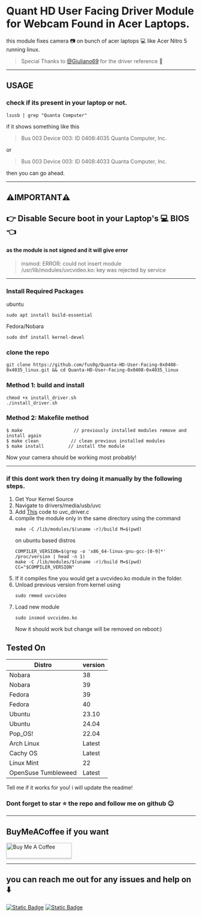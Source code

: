 # Quant HD User Facing Driver Module for Webcam Found in Acer Laptops.

this module fixes camera 📷 on bunch of acer laptops 💻 like Acer Nitro 5 running linux.

> Special Thanks to [@Giuliano69](https://github.com/Giuliano69) for the driver reference 🥰
***
## USAGE

### check if its present in your laptop or not.
```
lsusb | grep "Quanta Computer"
```
if it shows something like this
>Bus 003 Device 003: ID 0408:4035 Quanta Computer, Inc.

or

>Bus 003 Device 003: ID 0408:4033 Quanta Computer, Inc.

then you can go ahead.

***
## ⚠️IMPORTANT⚠️
## 👉 Disable Secure boot in your Laptop's 💻 BIOS 👈
#### as the module is not signed and it will give error
>insmod: ERROR: could not insert module /usr/lib/modules/uvcvideo.ko: key was rejected by service
***
### Install Required Packages

ubuntu 
```
sudo apt install build-essential
```
Fedora/Nobara
```
sudo dnf install kernel-devel
```
### clone the repo
```
git clone https://github.com/fus0g/Quanta-HD-User-Facing-0x0408-0x4035_linux.git && cd Quanta-HD-User-Facing-0x0408-0x4035_linux
```
### Method 1: build and install 
```
chmod +x install_driver.sh
./install_driver.sh
```
### Method 2: Makefile method
```
$ make                   // previously installed modules remove and install again
$ make clean            // clean previous installed modules
$ make install         // install the module
```

Now your camera should be working most probably!
***
### if this dont work then try doing it manually by the following steps.
1. Get Your Kernel Source
2. Navigate to drivers/media/usb/uvc
3. Add [This](https://github.com/fus0g/Quanta-HD-User-Facing-0x0408-0x4035_linux/commit/a6d73da23375a367787d748454443513455cd6aa) code to uvc_driver.c
4. compile the module only in the same directory using the command
   ```
   make -C /lib/modules/$(uname -r)/build M=$(pwd)  
   ```
   on ubuntu based distros 
   ```
   COMPILER_VERSION=$(grep -o 'x86_64-linux-gnu-gcc-[0-9]*' /proc/version | head -n 1)
   make -C /lib/modules/$(uname -r)/build M=$(pwd) CC="$COMPILER_VERSION"
   ```
5. If it compiles fine you would get a uvcvideo.ko module in the folder.
6. Unload previous version from kernel using
   ```
   sudo rmmod uvcvideo
   ```
7. Load new module
   ```
   sudo insmod uvcvideo.ko
   ```
   Now it should work but change will be removed on reboot:)
## Tested On
| Distro | version |
| ------------- | ------------- |
| Nobara  | 38  |
| Nobara  | 39  |
| Fedora  |  39  |
| Fedora  |  40  |
| Ubuntu  |  23.10  |
| Ubuntu  |  24.04  |
| Pop_OS!  |  22.04  |
| Arch Linux  |  Latest  |
| Cachy OS  |  Latest  |
| Linux Mint  |  22  |
| OpenSuse Tumbleweed  |  Latest  |

Tell me if it works for you! i will update the readme!

### Dont forget to star ⭐ the repo and follow me on github 😉
***
## BuyMeACoffee if you want
<a href="https://www.buymeacoffee.com/PrabhatProxy" target="_blank"><img src="https://www.buymeacoffee.com/assets/img/custom_images/orange_img.png" alt="Buy Me A Coffee" style="height: 41px !important;width: 174px !important;box-shadow: 0px 3px 2px 0px rgba(190, 190, 190, 0.5) !important;-webkit-box-shadow: 0px 3px 2px 0px rgba(190, 190, 190, 0.5) !important;" ></a>
***
## you can reach me out for any issues and help on ⬇️
   [![Static Badge](https://img.shields.io/badge/Discord-%235865F2?style=for-the-badge&logo=Discord&logoColor=white&link=https%3A%2F%2Fdiscord.com%2Finvite%2F5Rpa6RT4)](https://discord.com/invite/5Rpa6RT4)
   [![Static Badge](https://img.shields.io/badge/Telegram-%230088CC?style=for-the-badge&logo=Telegram&logoColor=white)](https://t.me/fus0g)

